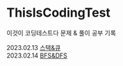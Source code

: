 # ThisIsCodingTest
이것이 코딩테스트다 문제 &amp; 풀이 공부 기록

2023.02.13 [스택&큐](https://github.com/choidahye99/ThisIsCodingTest/tree/main/230213#readme)<br>
2023.02.14 [BFS&DFS](https://github.com/choidahye99/ThisIsCodingTest/blob/main/230214/README.md)
